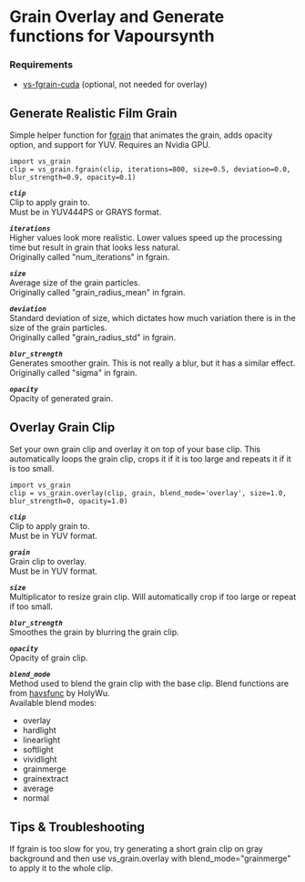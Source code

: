 # Grain Overlay and Generate functions for Vapoursynth

### Requirements
* [vs-fgrain-cuda](https://github.com/AmusementClub/vs-fgrain-cuda) (optional, not needed for overlay)

## Generate Realistic Film Grain
Simple helper function for [fgrain](https://github.com/AmusementClub/vs-fgrain-cuda) that animates the grain, adds opacity option, and support for YUV. Requires an Nvidia GPU.

    import vs_grain
    clip = vs_grain.fgrain(clip, iterations=800, size=0.5, deviation=0.0, blur_strength=0.9, opacity=0.1)

__*`clip`*__  
Clip to apply grain to.  
Must be in YUV444PS or GRAYS format.

__*`iterations`*__  
Higher values look more realistic. Lower values speed up the processing time but result in grain that looks less natural.  
Originally called "num_iterations" in fgrain.

__*`size`*__  
Average size of the grain particles.  
Originally called "grain_radius_mean" in fgrain.

__*`deviation`*__  
Standard deviation of size, which dictates how much variation there is in the size of the grain particles.  
Originally called "grain_radius_std" in fgrain.

__*`blur_strength`*__  
Generates smoother grain. This is not really a blur, but it has a similar effect.  
Originally called "sigma" in fgrain.

__*`opacity`*__  
Opacity of generated grain.

## Overlay Grain Clip
Set your own grain clip and overlay it on top of your base clip. This automatically loops the grain clip, crops it if it is too large and repeats it if it is too small.

    import vs_grain
    clip = vs_grain.overlay(clip, grain, blend_mode='overlay', size=1.0, blur_strength=0, opacity=1.0)

__*`clip`*__  
Clip to apply grain to.  
Must be in YUV format.

__*`grain`*__  
Grain clip to overlay.  
Must be in YUV format.

__*`size`*__  
Multiplicator to resize grain clip. Will automatically crop if too large or repeat if too small.

__*`blur_strength`*__  
Smoothes the grain by blurring the grain clip.

__*`opacity`*__  
Opacity of grain clip.

__*`blend_mode`*__  
Method used to blend the grain clip with the base clip. Blend functions are from [havsfunc](https://github.com/HomeOfVapourSynthEvolution/havsfunc) by HolyWu.  
Available blend modes:
* overlay
* hardlight
* linearlight
* softlight
* vividlight
* grainmerge
* grainextract
* average
* normal

## Tips & Troubleshooting
If fgrain is too slow for you, try generating a short grain clip on gray background and then use vs_grain.overlay with blend_mode="grainmerge" to apply it to the whole clip.
